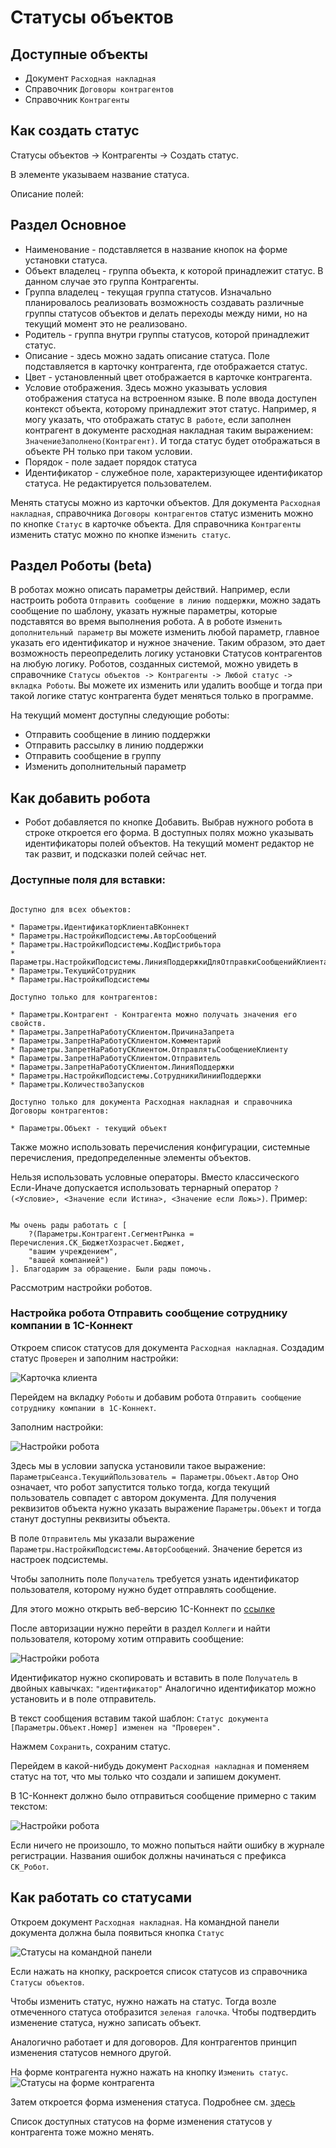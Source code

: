# Статусы объектов

## Доступные объекты

* Документ `Расходная накладная`
* Справочник `Договоры контрагентов`
* Справочник `Контрагенты`

## Как создать статус

Статусы объектов -> Контрагенты -> Создать статус.

В элементе указываем название статуса.

Описание полей:

## Раздел Основное

* Наименование - подставляется в название кнопок на форме установки статуса.
* Объект владелец - группа объекта, к которой принадлежит статус. В данном случае это группа Контрагенты.
* Группа владелец - текущая группа статусов. Изначально планировалось реализовать возможность создавать различные группы статусов объектов и делать переходы между ними, но на текущий момент это не реализовано.
* Родитель - группа внутри группы статусов, которой принадлежит статус.
* Описание - здесь можно задать описание статуса. Поле подставляется в карточку контрагента, где отображается статус.
* Цвет - установленный цвет отображается в карточке контрагента.
* Условие отображения. Здесь можно указывать условия отображения статуса на встроенном языке. В поле ввода доступен контекст объекта, которому принадлежит этот статус. Например, я могу указать, что отображать статус `В работе`, если заполнен контрагент в документе расходная накладная таким выражением: 
`ЗначениеЗаполнено(Контрагент)`. И тогда статус будет отображаться в объекте РН только при таком условии.
* Порядок - поле задает порядок статуса
* Идентификатор - служебное поле, характеризующее идентификатор статуса. Не редактируется пользователем.

Менять статусы можно из карточки объектов.
Для документа `Расходная накладная`, справочника `Договоры контрагентов` статус изменить можно по кнопке `Статус` в карточке объекта.
Для справочника `Контрагенты` изменить статус можно по кнопке `Изменить статус`.

## Раздел Роботы (beta)

В роботах можно описать параметры действий. Например, если настроить робота `Отправить сообщение в линию поддержки`, можно задать сообщение по шаблону, указать нужные параметры, которые подставятся во время выполнения робота. А в роботе `Изменить дополнительный параметр` вы можете изменить любой параметр, главное указать его идентификатор и нужное значение.
Таким образом, это дает возможность переопределить логику установки Статусов контрагентов на любую логику.
Роботов, созданных системой, можно увидеть в справочнике `Статусы объектов -> Контрагенты -> Любой статус -> вкладка Роботы`. Вы можете их изменить или удалить вообще и тогда при такой логике статус контрагента будет меняться только в программе.

На текущий момент доступны следующие роботы:

* Отправить сообщение в линию поддержки
* Отправить рассылку в линию поддержки
* Отправить сообщение в группу
* Изменить дополнительный параметр

## Как добавить робота

* Робот добавляется по кнопке Добавить. Выбрав нужного робота в строке откроется его форма.
В доступных полях можно указывать идентификаторы полей объектов. На текущий момент редактор не так развит, и подсказки полей сейчас нет.

### Доступные поля для вставки:

```

Доступно для всех объектов:

* Параметры.ИдентификаторКлиентаВКоннект
* Параметры.НастройкиПодсистемы.АвторСообщений
* Параметры.НастройкиПодсистемы.КодДистрибьтора
* Параметры.НастройкиПодсистемы.ЛинияПоддержкиДляОтправкиСообщенийКлиентам
* Параметры.ТекущийСотрудник
* Параметры.НастройкиПодсистемы

Доступно только для контрагентов:

* Параметры.Контрагент - Контрагента можно получать значения его свойств.
* Параметры.ЗапретНаРаботуСКлиентом.ПричинаЗапрета
* Параметры.ЗапретНаРаботуСКлиентом.Комментарий
* Параметры.ЗапретНаРаботуСКлиентом.ОтправлятьСообщениеКлиенту
* Параметры.ЗапретНаРаботуСКлиентом.Отправитель
* Параметры.ЗапретНаРаботуСКлиентом.ЛинияПоддержки
* Параметры.НастройкиПодсистемы.СотрудникиЛинииПоддержки
* Параметры.КоличествоЗапусков

Доступно только для документа Расходная накладная и справочника Договоры контрагентов:

* Параметры.Объект - текущий объект

```

Также можно использовать перечисления конфигурации, системные перечисления, предопределенные элементы объектов.

Нельзя использовать условные операторы. Вместо классического Если-Иначе допускается использовать тернарный оператор ```?(<Условие>, <Значение если Истина>, <Значение если Ложь>)```.
Пример:

```

Мы очень рады работать с [
    ?(Параметры.Контрагент.СегментРынка = Перечисления.СК_БюджетХозрасчет.Бюджет,  
    "вашим учреждением",
    "вашей компанией")  
]. Благодарим за обращение. Были рады помочь.

```

Рассмотрим настройки роботов.

### Настройка робота Отправить сообщение сотруднику компании в 1С-Коннект

Откроем список статусов для документа ``Расходная накладная``. 
Создадим статус ``Проверен`` и заполним настройки:

![Карточка клиента](https://sorokinltd.github.io/franchisee-manag-doc.github.io/img/status-rn.png)

Перейдем на вкладку ``Роботы`` и добавим робота ``Отправить сообщение сотруднику компании в 1С-Коннект``.

Заполним настройки:

![Настройки робота](https://sorokinltd.github.io/franchisee-manag-doc.github.io/img/sender-message-to-connect.png)

Здесь мы в условии запуска установили такое выражение:
``ПараметрыСеанса.ТекущийПользователь = Параметры.Объект.Автор``
Оно означает, что робот запустится только тогда, когда текущий пользователь совпадет с автором документа.
Для получения реквизитов объекта нужно указать выражение ``Параметры.Объект`` и тогда станут доступны реквизиты объекта.

В поле ``Отправитель`` мы указали выражение ``Параметры.НастройкиПодсистемы.АвторСообщений``. Значение берется из настроек подсистемы.

Чтобы заполнить поле ``Получатель`` требуется узнать идентификатор пользователя, которому нужно будет отправлять сообщение.

Для этого можно открыть веб-версию 1С-Коннект по [ссылке](https://web.1c-connect.com/)

После авторизации нужно перейти в раздел ``Коллеги`` и найти пользователя, которому хотим отправить сообщение:

![Настройки робота](https://sorokinltd.github.io/franchisee-manag-doc.github.io/img/2023-03-27_00-11-00.png)

Идентификатор нужно скопировать и вставить в поле ``Получатель`` в двойных кавычках:
``"идентификатор"``
Аналогично идентификатор можно установить и в поле отправитель.

В текст сообщения вставим такой шаблон:
``Статус документа [Параметры.Объект.Номер] изменен на "Проверен".``

Нажмем ``Сохранить``, сохраним статус.

Перейдем в какой-нибудь документ ``Расходная накладная`` и поменяем статус на тот, что мы только что создали и запишем документ.

В 1С-Коннект должно было отправиться сообщение примерно с таким текстом: 

![Настройки робота](https://sorokinltd.github.io/franchisee-manag-doc.github.io/img/2023-03-27_00-24-55.png)

Если ничего не произошло, то можно попыться найти ошибку в журнале регистрации. 
Названия ошибок должны начинаться с префикса ``СК_Робот``.

## Как работать со статусами

Откроем документ ``Расходная накладная``.
На командной панели документа должна была появиться кнопка ``Статус``

![Статусы на командной панели](https://sorokinltd.github.io/franchisee-manag-doc.github.io/img/statuses-on-form.png)

Если нажать на кнопку, раскроется список статусов из справочника ``Статусы объектов``.

Чтобы изменить статус, нужно нажать на статус. Тогда возле отмеченного статуса отобразится ``зеленая галочка``.
Чтобы подтвердить изменение статуса, нужно записать объект.

Аналогично работает и для договоров.
Для контрагентов принцип изменения статусов немного другой.

На форме контрагента нужно нажать на кнопку ``Изменить статус``.
![Статусы на форме контрагента](https://sorokinltd.github.io/franchisee-manag-doc.github.io/img/status-on-form-customer.png)

Затем откроется форма изменения статуса. Подробнее см. [здесь](https://sorokinltd.github.io/franchisee-manag-doc.github.io/docs/status-customer)

Список доступных статусов на форме изменения статусов у контрагента тоже можно менять.
